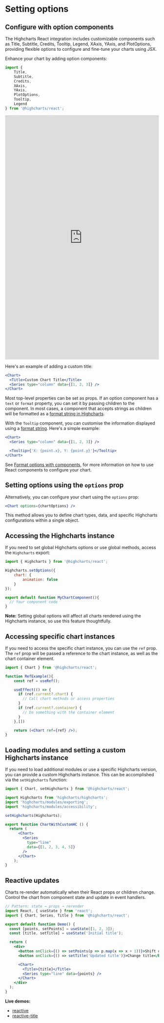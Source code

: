 # Setting options

## Configure with option components

The Highcharts React integration includes customizable components such as
Title, Subtitle, Credits, Tooltip, Legend, XAxis, YAxis, and PlotOptions,
providing flexible options to configure and fine-tune your charts using JSX.

Enhance your chart by adding option components:

```jsx
import {
    Title,
    Subtitle,
    Credits,
    XAxis,
    YAxis,
    PlotOptions,
    Tooltip,
    Legend
} from '@highcharts/react';

```

<iframe src="https://www.highcharts.com/samples/embed/highcharts/react/complex" style="width: 100%; height: 800px; border: 0;"></iframe>

Here's an example of adding a custom title:

```jsx
<Chart>
  <Title>Custom Chart Title</Title>
  <Series type="column" data={[1, 2, 3]} />
</Chart>
```

Most top-level properties can be set as props. If an option component has a `text` or `format` property,
you can set it by passing children to the component. In most cases, a component that accepts strings as children will be formatted
as a [format string in Highcharts](https://www.highcharts.com/docs/chart-concepts/labels-and-string-formatting#format-strings).

With the `Tooltip` component, you can customise the information displayed using a [format string](https://www.highcharts.com/docs/chart-concepts/templating). Here's a simple example:

```jsx
<Chart>
  <Series type="column" data={[1, 2, 3]} />

  <Tooltip>{'X: {point.x}, Y: {point.y}'}</Tooltip>
</Chart>
```

See [Format options with components](https://www.highcharts.com/docs/react/options-component-format), for more information on how to use React components to configure your chart.

## Setting options using the `options` prop

Alternatively, you can configure your chart using the `options` prop:

```jsx
<Chart options={chartOptions} />
```

This method allows you to define chart types, data, and specific Highcharts configurations within a single object.

## Accessing the Highcharts instance

If you need to set global Highcharts options or use global methods, access the `Highcharts` export:

```jsx
import { Highcharts } from '@highcharts/react';

Highcharts.setOptions({
    chart: {
        animation: false
    }
});

export default function MyChartComponent(){
  // Your component code
}
```

**Note:** Setting global options will affect all charts rendered using the Highcharts instance, so use this feature thoughtfully.

## Accessing specific chart instances

If you need to access the specific chart instance, you can use the `ref` prop. The `ref` prop will be
passed a reference to the chart instance, as well as the chart container element.

```jsx
import { Chart } from '@highcharts/react';

function RefExample(){
    const ref = useRef();

    useEffect(() => {
      if (ref.current?.chart) {
        // Call chart methods or access properties
      }
      if (ref.current?.container) {
        // Do something with the container element
      }
    },[])

    return (<Chart ref={ref} />);
}
```

## Loading modules and setting a custom Highcharts instance
If you need to load additional modules or use a specific Highcharts version, you can provide a
custom Highcharts instance. This can be accomplished via the `setHighcharts` function:

```jsx
import { Chart, setHighcharts } from '@highcharts/react';

import Highcharts from 'highcharts/highcharts';
import 'highcharts/modules/exporting';
import 'highcharts/modules/accessibility';

setHighcharts(Highcharts);

export function ChartWithCustomHC () {
  return (
      <Chart>
        <Series
          type="line"
          data={[1, 2, 3, 4, 5]}
        />
      </Chart>
    );
}
```


## Reactive updates

Charts re-render automatically when their React props or children change. Control the chart from component state and update in event handlers.

```jsx
// Pattern: state → props → rerender
import React, { useState } from 'react';
import { Chart, Series, Title } from '@highcharts/react';

export default function Demo() {
  const [points, setPoints] = useState([1, 2, 3]);
  const [title, setTitle] = useState('Initial title');

  return (
    <div>
      <button onClick={() => setPoints(p => p.map(x => x + 1))}>Shift data</button>
      <button onClick={() => setTitle('Updated title')}>Change title</button>

      <Chart>
        <Title>{title}</Title>
        <Series type="line" data={points} />
      </Chart>
    </div>
  );
}
```

**Live demos:**

- <a href="https://www.highcharts.com/samples/embed/highcharts/react/reactive" target="_blank" rel="noreferrer">reactive</a>  
- <a href="https://www.highcharts.com/samples/embed/highcharts/react/reactive-title" target="_blank" rel="noreferrer">reactive-title</a>
